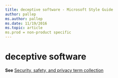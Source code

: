 ```yaml
---
title: deceptive software - Microsoft Style Guide
author: pallep
ms.author: pallep
ms.date: 11/19/2016
ms.topic: article
ms.prod = non-product specific
---
```


# deceptive software

**See** [Security, safety, and privacy term collection](/style-guide/a-z-word-list-term-collections/term-collections/security-safety-privacy-terms)
